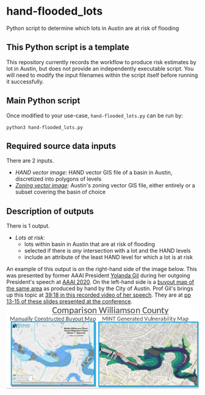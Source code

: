 # hand-flooded_lots
Python script to determine which lots in Austin are at risk of flooding

## This Python script is a template
This repository currently records the workflow to produce risk estimates by lot in Austin, but does not provide an independently executable script. You will need to modify the input filenames within the script itself before running it successfully.

## Main Python script
Once modified to your use-case, `hand-flooded_lots.py` can be run by:
```
python3 hand-flooded_lots.py
```

## Required source data inputs
There are 2 inputs.
* _HAND vector image:_ HAND vector GIS file of a basin in Austin, discretized into polygons of levels
* _[Zoning vector image](https://data.austintexas.gov/Locations-and-Maps/Zoning-Small-Map-Scale-/5rzy-nm5e):_ Austin's zoning vector GIS file, either entirely or a subset covering the basin of choice

## Description of outputs
There is 1 output.
* _Lots at risk:_
    * lots within basin in Austin that are at risk of flooding
    * selected if there is _any_ intersection with a lot and the HAND levels
    * include an attribute of the least HAND level for which a lot is at risk

An example of this output is on the right-hand side of the image below. This was presented by former AAAI President [Yolanda Gil](https://viterbi.usc.edu/directory/faculty/Gil/Yolanda) during her outgoing President's speech at [AAAI 2020](https://aaai.org/Conferences/AAAI-20/). On the left-hand side is a [buyout map of the same area](https://www.austintexas.gov/department/williamson-creek-flood-risk-reduction) as produced by hand by the City of Austin. Prof Gil's brings up this topic at [39:18 in this recorded video of her speech](https://vimeo.com/400177695). They are at [pp 13-15 of these slides presented at the conference](https://www.dropbox.com/scl/fi/0opj6ff7cjyh0gpc2ettm/HANDEdits_PA-MINT.pptx?dl=0&rlkey=70qk5cxlyz04qvr74uwedwj1d).
![Example outputs](https://github.com/dhardestylewis/hand-flooded_lots/blob/main/refs/hand-flooded_lots-comparison.png)
